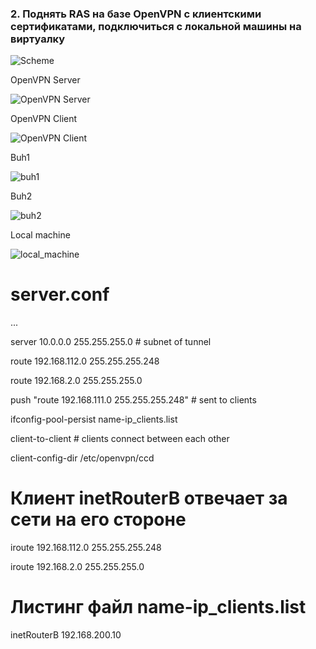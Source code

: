 ### 2. Поднять RAS на базе OpenVPN с клиентскими сертификатами, подключиться с локальной машины на виртуалку

![Scheme](https://github.com/kyourselfer/OTUS_LinuxAdmin201804/blob/master/lesson11_vpn/2/schem.jpeg)
                                                           
OpenVPN Server

![OpenVPN Server](https://github.com/kyourselfer/OTUS_LinuxAdmin201804/blob/master/lesson11_vpn/2/ovpn_server.gif)

OpenVPN Client

![OpenVPN Client](https://github.com/kyourselfer/OTUS_LinuxAdmin201804/blob/master/lesson11_vpn/2/ovpn_client.gif)

Buh1

![buh1](https://github.com/kyourselfer/OTUS_LinuxAdmin201804/blob/master/lesson11_vpn/2/buh1.gif)

Buh2

![buh2](https://github.com/kyourselfer/OTUS_LinuxAdmin201804/blob/master/lesson11_vpn/2/buh2.gif)

Local machine

![local_machine](https://github.com/kyourselfer/OTUS_LinuxAdmin201804/blob/master/lesson11_vpn/2/local_machine.gif)

# server.conf
...

server 10.0.0.0 255.255.255.0 # subnet of tunnel

route 192.168.112.0 255.255.255.248

route 192.168.2.0 255.255.255.0

push "route 192.168.111.0 255.255.255.248" # sent to clients

ifconfig-pool-persist name-ip_clients.list

client-to-client # clients connect between each other

client-config-dir /etc/openvpn/ccd

# Клиент inetRouterB отвечает за сети на его стороне
iroute 192.168.112.0 255.255.255.248

iroute 192.168.2.0 255.255.255.0
# Листинг файл name-ip_clients.list
inetRouterB 192.168.200.10
